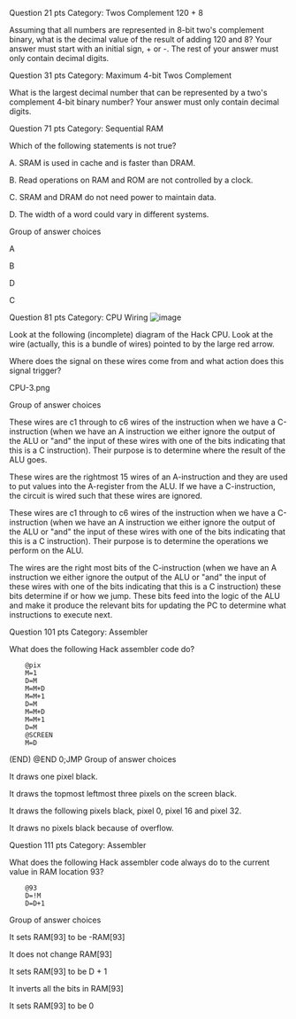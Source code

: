 Question 21 pts
Category: Twos Complement 120 + 8

Assuming that all numbers are represented in 8-bit two's complement binary, what is the decimal value of the result of adding 120 and 8? Your answer must start with an initial sign, + or -. The rest of your answer must only contain decimal digits.


Question 31 pts
Category: Maximum 4-bit Twos Complement

What is the largest decimal number that can be represented by a two's complement 4-bit binary number? Your answer must only contain decimal digits.


Question 71 pts
Category: Sequential RAM

Which of the following statements is not true?

A. SRAM is used in cache and is faster than DRAM.

B. Read operations on RAM and ROM are not controlled by a clock.

C. SRAM and DRAM do not need power to maintain data.

D. The width of a word could vary in different systems.

Group of answer choices

A

B

D

C



Question 81 pts
Category: CPU Wiring
![image](https://github.com/user-attachments/assets/4a500961-6105-473c-b27f-211b7814ef14)

Look at the following (incomplete) diagram of the Hack CPU. Look at the wire (actually, this is a bundle of wires) pointed to by the large red arrow.

Where does the signal on these wires come from and what action does this signal trigger?

CPU-3.png

Group of answer choices

These wires are c1 through to c6 wires of the instruction when we have a C-instruction (when we have an A instruction we either ignore the output of the ALU or "and" the input of these wires with one of the bits indicating that this is a C instruction). Their purpose is to determine where the result of the ALU goes. 

These wires are the rightmost 15 wires of an A-instruction and they are used to put values into the A-register from the ALU. If we have a C-instruction, the circuit is wired such that these wires are ignored.

These wires are c1 through to c6 wires of the instruction when we have a C-instruction (when we have an A instruction we either ignore the output of the ALU or "and" the input of these wires with one of the bits indicating that this is a C instruction). Their purpose is to determine the operations we perform on the ALU.

The wires are the right most bits of the C-instruction (when we have an A instruction we either ignore the output of the ALU or "and" the input of these wires with one of the bits indicating that this is a C instruction) these bits determine if or how we jump. These bits feed into the logic of the ALU and make it produce the relevant bits for updating the PC to determine what instructions to execute next.



Question 101 pts
Category: Assembler

What does the following Hack assembler code do?

        @pix
        M=1
        D=M
        M=M+D
        M=M+1
        D=M
        M=M+D
        M=M+1
        D=M
        @SCREEN
        M=D
 (END)
        @END
        0;JMP
Group of answer choices

It draws one pixel black.

It draws the topmost leftmost three pixels on the screen black.

It draws the following pixels black, pixel 0, pixel 16 and pixel 32.

It draws no pixels black because of overflow.



Question 111 pts
Category: Assembler

What does the following Hack assembler code always do to the current value in RAM location 93?

        @93
        D=!M
        D=D+1
Group of answer choices

It sets RAM[93] to be -RAM[93]

It does not change RAM[93]

It sets RAM[93] to be D + 1

It inverts all the bits in RAM[93]

It sets RAM[93] to be 0
